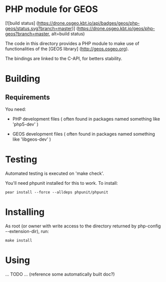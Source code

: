 PHP module for GEOS
===================

[![build status]
(https://drone.osgeo.kbt.io/api/badges/geos/php-geos/status.svg?branch=master)]
(https://drone.osgeo.kbt.io/geos/php-geos?branch=master, alt=build status)

The code in this directory provides a PHP module to make use
of functionalities of the [GEOS library] (http://geos.osgeo.org).

The bindings are linked to the C-API, for betters stability.

# Building

## Requirements

You need:

  - PHP development files
    ( often found in packages named something like 'php5-dev' )

  - GEOS development files
    ( often found in packages named something like 'libgeos-dev' )

# Testing

Automated testing is executed on 'make check'.

You'll need phpunit installed for this to work. To install:

    pear install --force --alldeps phpunit/phpunit

# Installing

As root (or owner with write access to the directory
returned by php-config --extension-dir), run:

    make install

# Using

 ... TODO ...
 (reference some automatically built doc?)

